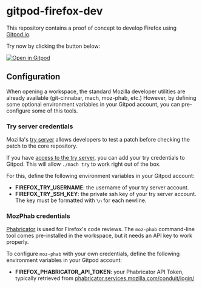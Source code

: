 # gitpod-firefox-dev

This repository contains a proof of concept to develop Firefox using
[Gitpod.io][].

Try now by clicking the button below:

[![Open in Gitpod](https://gitpod.io/button/open-in-gitpod.svg)](https://gitpod.io/#https://github.com/willdurand/gitpod-firefox-dev)

## Configuration

When opening a workspace, the standard Mozilla developer utilities are already
available (git-cinnabar, mach, moz-phab, etc.) However, by defining some
optional environment variables in your Gitpod account, you can pre-configure
some of this tools.

### Try server credentials

Mozilla's [try server][wiki-try] allows developers to test a patch before
checking the patch to the core repository.

If you have [access to the try server][wiki-try-access], you can add your try
credentials to Gitpod. This will allow `./mach try` to work right out of the
box.

For this, define the following environment variables in your Gitpod account:

- **FIREFOX_TRY_USERNAME**: the username of your try server account.
- **FIREFOX_TRY_SSH_KEY**: the private ssh key of your try server account. The
  key must be formatted with `\n` for each newline.

### MozPhab credentials

[Phabricator][wiki-phabricator] is used for Firefox's code reviews. The
`moz-phab` command-line tool comes pre-installed in the workspace, but it needs
an API key to work properly.

To configure `moz-phab` with your own credentials, define the following
environment variables in your Gitpod account:

- **FIREFOX_PHABRICATOR_API_TOKEN**: your Phabricator API Token, typically
  retrieved from [phabricator.services.mozilla.com/conduit/login/][conduit]

[conduit]: https://phabricator.services.mozilla.com/conduit/login/
[gitpod.io]: https://gitpod.io/
[wiki-phabricator]: https://wiki.mozilla.org/Phabricator#Phabricator_at_Mozilla
[wiki-try-access]:
  https://wiki.mozilla.org/ReleaseEngineering/TryServer#Getting_access_to_the_Try_Server
[wiki-try]: https://wiki.mozilla.org/ReleaseEngineering/TryServer
